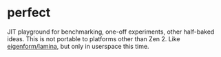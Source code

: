 # perfect

JIT playground for benchmarking, one-off experiments, other half-baked ideas.
This is not portable to platforms other than Zen 2. 
Like [eigenform/lamina](https://github.com/eigenform/lamina), but only in 
userspace this time. 
